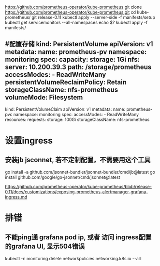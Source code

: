 https://github.com/prometheus-operator/kube-prometheus
git clone https://github.com/prometheus-operator/kube-prometheus.git
cd kube-prometheus/
git release-0.11
kubectl apply --server-side -f manifests/setup
kubectl get servicemonitors --all-namespaces
echo $?
kubectl apply -f manifests/

#配置存储
kind: PersistentVolume
apiVersion: v1
metadata:
  name: prometheus-pv
  namespace: monitoring
spec:
  capacity:
    storage: 1Gi
  nfs:
    server: 10.200.39.3
    path: /storage/prometheus
  accessModes:
    - ReadWriteMany
  persistentVolumeReclaimPolicy: Retain
  storageClassName: nfs-prometheus
  volumeMode: Filesystem
---
kind: PersistentVolumeClaim
apiVersion: v1
metadata:
  name: prometheus-pvc
  namespace: monitoring
spec:
  accessModes:
    - ReadWriteMany
  resources:
    requests:
      storage: 100Gi
  storageClassName: nfs-prometheus

# 设置ingress
## 安装jb jsconnet, 若不定制配置，不需要用这个工具
go install -a github.com/jsonnet-bundler/jsonnet-bundler/cmd/jb@latest
go install github.com/google/go-jsonnet/cmd/jsonnet@latest

https://github.com/prometheus-operator/kube-prometheus/blob/release-0.11/docs/customizations/exposing-prometheus-alertmanager-grafana-ingress.md

# 排错
## 不能ping通 grafana pod ip, 或者 访问 ingress配置的grafana UI, 显示504错误
kubectl -n monitoring delete networkpolicies.networking.k8s.io --all
